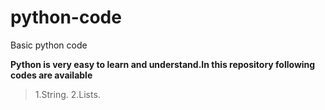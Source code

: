 # python-code
Basic python code

**Python is very easy to learn and understand.In this repository following codes are available**
>1.String.
>2.Lists.
